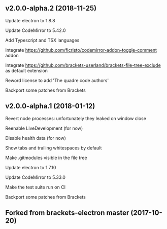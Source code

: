 ## v2.0.0-alpha.2 (2018-11-25)

Update electron to 1.8.8

Update CodeMirror to 5.42.0

Add Typescript and TSX languages

Integrate https://github.com/ficristo/codemirror-addon-toggle-comment addon

Integrate https://github.com/brackets-userland/brackets-file-tree-exclude as default extension

Reword license to add 'The quadre code authors'

Backport some patches from Brackets


## v2.0.0-alpha.1 (2018-01-12)

Revert node processes: unfortunately they leaked on window close

Reenable LiveDevelopment (for now)

Disable health data (for now)

Show tabs and trailing whitespaces by default

Make .gitmodules visible in the file tree

Update electron to 1.7.10

Update CodeMirror to 5.33.0

Make the test suite run on CI

Backport some patches from Brackets


## Forked from brackets-electron master (2017-10-20)
